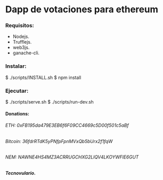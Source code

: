 # Dapp de votaciones para ethereum



### Requisitos:
* Nodejs.
* Trufflejs.
* web3js.
* ganache-cli.

### Instalar:
$ ./scripts/INSTALL.sh
$ npm install
### Ejecutar:
$ ./scripts/serve.sh
$ ./scripts/run-dev.sh


#### Donations: 
###### ETH: 0xFB195da479E3EB6f6F09CC4669c5D00f501c5aBf
###### Bitcoin: 36fdrRTdK5yPNfpFpnMVxQb5bUrx2f1fqW
###### NEM: NAWNE4HS4MZ3ACRRUGCHXG2LIQV4LKOYWFIE6GUT

##### Tecnovulario.
